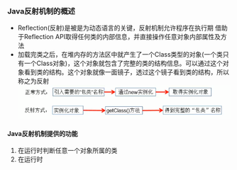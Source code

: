 ### Java反射机制的概述  
+ Reflection(反射)是被是为动态语言的关键，反射机制允许程序在执行期
借助于Reflection API取得任何类的内部信息，并直接操作任意对象内部属性及方法  
+ 加载完类之后，在堆内存的方法区中就产生了一个Class类型的对象(一个类只有一个Class对象)，这个对象就包含了完整的类的结构信息。可以通过这个对象看到类的结构。这个对象就像一面镜子，透过这个镜子看到类的结构，所以称之为反射  
![title](https://raw.githubusercontent.com/liujinxi931204/image/master/gitnote/2020/11/08/1604843539066-1604843539335.png)  
#### Java反射机制提供的功能  
1. 在运行时判断任意一个对象所属的类  
2. 在运行时
